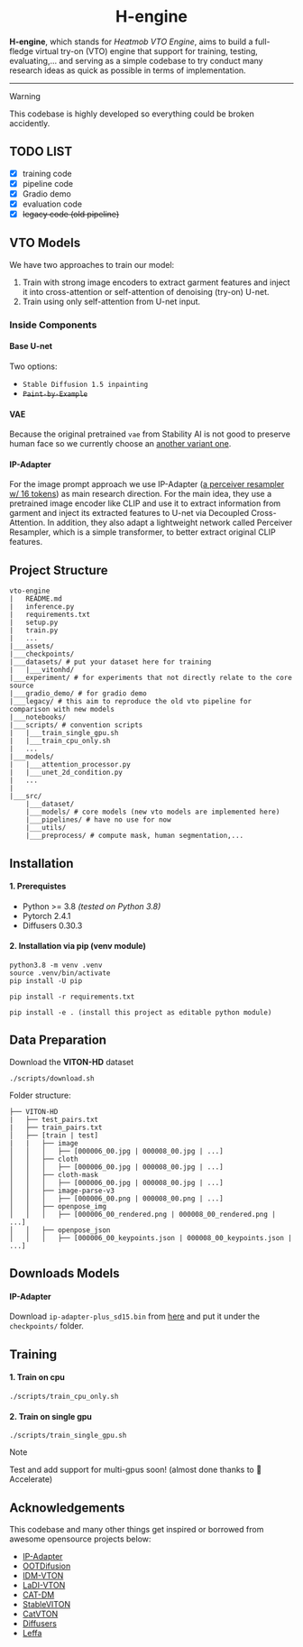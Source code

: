 <div align="center">
<h1>H-engine
</div>

**H-engine**, which stands for *Heatmob VTO Engine*, aims to build a full-fledge virtual try-on (VTO) engine that support for training, testing, evaluating,... and serving as a simple codebase to try conduct many research ideas as quick as possible in terms of implementation.

---
> [!WARNING]
> This codebase is highly developed so everything could be broken accidently.

## TODO LIST
- [x] training code
- [x] pipeline code
- [x] Gradio demo
- [x] evaluation code
- [x] <strike>legacy code (old pipeline)</strike>

## VTO Models
We have two approaches to train our model:
1. Train with strong image encoders to extract garment features and inject it into cross-attention or self-attention of denoising (try-on) U-net.
2. Train using only self-attention from U-net input.
### Inside Components
#### Base U-net
Two options:
- `Stable Diffusion 1.5 inpainting`
- <strike>`Paint-by-Example`</strike>
#### VAE
Because the original pretrained `vae` from Stability AI is not good to preserve human face so we currently choose an [another variant one](https://huggingface.co/stabilityai/sd-vae-ft-mse).
#### IP-Adapter
For the image prompt approach we use IP-Adapter ([a perceiver resampler w/ 16 tokens](https://huggingface.co/h94/IP-Adapter/blob/main/models/ip-adapter-plus_sd15.bin)) as main research direction. For the main idea, they use a pretrained image encoder like CLIP and use it to extract information from garment and inject its extracted features to U-net via Decoupled Cross-Attention. In addition, they also adapt a lightweight network called Perceiver Resampler, which is a simple transformer, to better extract original CLIP features.

## Project Structure
```
vto-engine
|   README.md
|   inference.py
|   requirements.txt
|   setup.py
|   train.py
|   ...
|___assets/
|___checkpoints/
|___datasets/ # put your dataset here for training
|   |___vitonhd/
|___experiment/ # for experiments that not directly relate to the core source
|___gradio_demo/ # for gradio demo
|___legacy/ # this aim to reproduce the old vto pipeline for comparison with new models
|___notebooks/
|___scripts/ # convention scripts
|   |___train_single_gpu.sh
|   |___train_cpu_only.sh
|   ...
|___models/
|   |___attention_processor.py
|   |___unet_2d_condition.py
|   ...
|   
|___src/
    |___dataset/
    |___models/ # core models (new vto models are implemented here)
    |___pipelines/ # have no use for now
    |___utils/
    |___preprocess/ # compute mask, human segmentation,...
```

## Installation
#### 1. Prerequistes
- Python >= 3.8 *(tested on Python 3.8)*
- Pytorch 2.4.1
- Diffusers 0.30.3

#### 2. Installation via pip (venv module)
```
python3.8 -m venv .venv
source .venv/bin/activate
pip install -U pip

pip install -r requirements.txt

pip install -e . (install this project as editable python module)
```

## Data Preparation
Download the **VITON-HD** dataset

```
./scripts/download.sh
```

Folder structure:
```
├── VITON-HD
|   ├── test_pairs.txt
|   ├── train_pairs.txt
│   ├── [train | test]
|   |   ├── image
│   │   │   ├── [000006_00.jpg | 000008_00.jpg | ...]
│   │   ├── cloth
│   │   │   ├── [000006_00.jpg | 000008_00.jpg | ...]
│   │   ├── cloth-mask
│   │   │   ├── [000006_00.jpg | 000008_00.jpg | ...]
│   │   ├── image-parse-v3
│   │   │   ├── [000006_00.png | 000008_00.png | ...]
│   │   ├── openpose_img
│   │   │   ├── [000006_00_rendered.png | 000008_00_rendered.png | ...]
│   │   ├── openpose_json
│   │   │   ├── [000006_00_keypoints.json | 000008_00_keypoints.json | ...]
```

## Downloads Models
#### IP-Adapter
Download `ip-adapter-plus_sd15.bin` from [here](https://huggingface.co/h94/IP-Adapter/blob/main/models/ip-adapter-plus_sd15.bin) and put it under the `checkpoints/` folder.


## Training
#### 1. Train on cpu
```
./scripts/train_cpu_only.sh
```

#### 2. Train on single gpu
```
./scripts/train_single_gpu.sh
```

> [!NOTE]
> Test and add support for multi-gpus soon! (almost done thanks to 🤗 Accelerate)

## Acknowledgements
This codebase and many other things get inspired or borrowed from awesome opensource projects below:

* [IP-Adapter](https://github.com/tencent-ailab/IP-Adapter)
* [OOTDifusion](https://github.com/levihsu/OOTDiffusion)
* [IDM-VTON](https://github.com/yisol/IDM-VTON)
* [LaDI-VTON](https://github.com/miccunifi/ladi-vton)
* [CAT-DM](https://github.com/zengjianhao/CAT-DM)
* [StableVITON](https://github.com/rlawjdghek/StableVITON)
* [CatVTON](https://github.com/Zheng-Chong/CatVTON)
* [Diffusers](https://github.com/huggingface/diffusers)
* [Leffa](https://github.com/franciszzj/Leffa)
